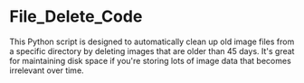 # File_Delete_Code
This Python script is designed to automatically clean up old image files from a specific directory by deleting images that are older than 45 days. It's great for maintaining disk space if you're storing lots of image data that becomes irrelevant over time.
